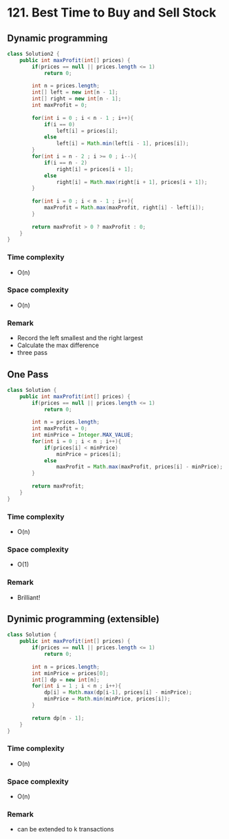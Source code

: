 # 121. Best Time to Buy and Sell Stock

## Dynamic programming
```java
class Solution2 {
    public int maxProfit(int[] prices) {
        if(prices == null || prices.length <= 1)
            return 0;
        
        int n = prices.length;
        int[] left = new int[n - 1];
        int[] right = new int[n - 1];
        int maxProfit = 0;
        
        for(int i = 0 ; i < n - 1 ; i++){
            if(i == 0)
                left[i] = prices[i];
            else
                left[i] = Math.min(left[i - 1], prices[i]);
        }
        for(int i = n - 2 ; i >= 0 ; i--){
            if(i == n - 2)
                right[i] = prices[i + 1];
            else
                right[i] = Math.max(right[i + 1], prices[i + 1]);
        }
        
        for(int i = 0 ; i < n - 1 ; i++){
            maxProfit = Math.max(maxProfit, right[i] - left[i]);
        }
        
        return maxProfit > 0 ? maxProfit : 0;
    }
}
```
### Time complexity
* O(n)
### Space complexity
* O(n)
### Remark
* Record the left smallest and the right largest
* Calculate the max difference
* three pass

## One Pass
```java
class Solution {
    public int maxProfit(int[] prices) {
        if(prices == null || prices.length <= 1)
            return 0;
        
        int n = prices.length;
        int maxProfit = 0;
        int minPrice = Integer.MAX_VALUE;
        for(int i = 0 ; i < n ; i++){
            if(prices[i] < minPrice)
                minPrice = prices[i];
            else
                maxProfit = Math.max(maxProfit, prices[i] - minPrice);
        }
        
        return maxProfit;
    }
}
```
### Time complexity
* O(n)
### Space complexity
* O(1)
### Remark
* Brilliant!

## Dynimic programming (extensible)
```java
class Solution {
    public int maxProfit(int[] prices) {
        if(prices == null || prices.length <= 1)
            return 0;
        
        int n = prices.length;
        int minPrice = prices[0];
        int[] dp = new int[n];
        for(int i = 1 ; i < n ; i++){
            dp[i] = Math.max(dp[i-1], prices[i] - minPrice);
            minPrice = Math.min(minPrice, prices[i]);
        }
        
        return dp[n - 1];
    }
}
```
### Time complexity
* O(n)
### Space complexity
* O(n)
### Remark
* can be extended to k transactions